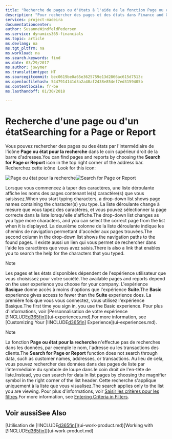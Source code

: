 ```yaml
---
title: "Recherche de pages ou d'états à l'aide de la fonction Page ou état pour la recherche| Microsoft Docs"
description: "Pour rechercher des pages et des états dans Finance and Operations, Business edition, vous pouvez utiliser la fonctionnalité Page ou état pour la recherche."
services: project-madeira
documentationcenter: 
author: SusanneWindfeldPedersen
ms.service: dynamics365-financials
ms.topic: article
ms.devlang: na
ms.tgt_pltfrm: na
ms.workload: na
ms.search.keywords: find
ms.date: 03/29/2017
ms.author: jswymer
ms.translationtype: HT
ms.sourcegitcommit: bec0619be0a65e3625759e13d2866ac615d7513c
ms.openlocfilehash: 5447914141d3a2a40af2438e854ef7ed3159405b
ms.contentlocale: fr-be
ms.lasthandoff: 01/30/2018

---
```

# <a name="searching-for-a-page-or-report"></a><span data-ttu-id="d66a5-103">Recherche d'une page ou d'un état</span><span class="sxs-lookup"><span data-stu-id="d66a5-103">Searching for a Page or Report</span></span>
<span data-ttu-id="d66a5-104">Vous pouvez rechercher des pages ou des états par l'intermédiaire de l'icône **Page ou état pour la recherche** dans le coin supérieur droit de la barre d'adresses.</span><span class="sxs-lookup"><span data-stu-id="d66a5-104">You can find pages and reports by choosing the **Search for Page or Report** icon in the top right corner of the address bar.</span></span> <span data-ttu-id="d66a5-105">Recherchez cette icône :</span><span class="sxs-lookup"><span data-stu-id="d66a5-105">Look for this icon:</span></span>

<span data-ttu-id="d66a5-106">![Page ou état pour la recherche](media/ui-search/search.png "Page ou état pour la recherche")</span><span class="sxs-lookup"><span data-stu-id="d66a5-106">![Search for Page or Report](media/ui-search/search.png "Search for Page or Report")</span></span>

<span data-ttu-id="d66a5-107">Lorsque vous commencez à taper des caractères, une liste déroulante affiche les noms des pages contenant le(s) caractère(s) que vous saisissez.</span><span class="sxs-lookup"><span data-stu-id="d66a5-107">When you start typing characters, a drop-down list shows page names containing the character(s) you type.</span></span> <span data-ttu-id="d66a5-108">La liste déroulante change à mesure que vous tapez des caractères, et vous pouvez sélectionner la page correcte dans la liste lorsqu'elle s'affiche.</span><span class="sxs-lookup"><span data-stu-id="d66a5-108">The drop-down list changes as you type more characters, and you can select the correct page from the list when it is displayed.</span></span> <span data-ttu-id="d66a5-109">La deuxième colonne de la liste déroulante indique les chemins de navigation permettant d'accéder aux pages trouvées.</span><span class="sxs-lookup"><span data-stu-id="d66a5-109">The second column in the drop-down list shows the navigation paths to the found pages.</span></span> <span data-ttu-id="d66a5-110">Il existe aussi un lien qui vous permet de rechercher dans l'aide les caractères que vous avez saisis.</span><span class="sxs-lookup"><span data-stu-id="d66a5-110">There is also a link that enables you to search the help for the characters that you typed.</span></span>

> [!NOTE]  
>   <span data-ttu-id="d66a5-111">Les pages et les états disponibles dépendent de l'expérience utilisateur que vous choisissez pour votre société.</span><span class="sxs-lookup"><span data-stu-id="d66a5-111">The available pages and reports depend on the user experience you choose for your company.</span></span> <span data-ttu-id="d66a5-112">L'expérience **Basique** donne accès à moins d'options que l'expérience **Suite**.</span><span class="sxs-lookup"><span data-stu-id="d66a5-112">The **Basic** experience gives access to fewer than the **Suite** experience does.</span></span> <span data-ttu-id="d66a5-113">La première fois que vous vous connectez, vous utilisez l'expérience Basique.</span><span class="sxs-lookup"><span data-stu-id="d66a5-113">The first time you sign in, you use the Basic experience.</span></span> <span data-ttu-id="d66a5-114">Pour plus d'informations, voir [Personnalisation de votre expérience [!INCLUDE[d365fin](includes/d365fin_md.md)]](ui-experiences.md).</span><span class="sxs-lookup"><span data-stu-id="d66a5-114">For more information, see [Customizing Your  [!INCLUDE[d365fin](includes/d365fin_md.md)] Experience](ui-experiences.md).</span></span>

> [!NOTE]  
>   <span data-ttu-id="d66a5-115">La fonction **Page ou état pour la recherche** n'effectue pas de recherches dans les données, par exemple le nom, l'adresse ou les transactions des clients.</span><span class="sxs-lookup"><span data-stu-id="d66a5-115">The **Search for Page or Report** function does not search through data, such as customer names, addresses, or transactions.</span></span> <span data-ttu-id="d66a5-116">Au lieu de cela, vous pouvez rechercher des données dans des pages de liste par l'intermédiaire du symbole de loupe dans le coin droit de l'en-tête de liste.</span><span class="sxs-lookup"><span data-stu-id="d66a5-116">Instead, you can search for data in list pages by choosing the magnifier symbol in the right corner of the list header.</span></span> <span data-ttu-id="d66a5-117">Cette recherche s'applique uniquement à la liste que vous visualisez.</span><span class="sxs-lookup"><span data-stu-id="d66a5-117">The search applies only to the list you are viewing.</span></span> <span data-ttu-id="d66a5-118">Pour plus d'informations, voir [Saisir les critères pour les filtres](ui-enter-criteria-filters.md).</span><span class="sxs-lookup"><span data-stu-id="d66a5-118">For more information, see [Entering Criteria in Filters](ui-enter-criteria-filters.md).</span></span>

## <a name="see-also"></a><span data-ttu-id="d66a5-119">Voir aussi</span><span class="sxs-lookup"><span data-stu-id="d66a5-119">See Also</span></span>
<span data-ttu-id="d66a5-120">[Utilisation de [!INCLUDE[d365fin](includes/d365fin_md.md)]](ui-work-product.md)</span><span class="sxs-lookup"><span data-stu-id="d66a5-120">[Working with [!INCLUDE[d365fin](includes/d365fin_md.md)]](ui-work-product.md)</span></span>

